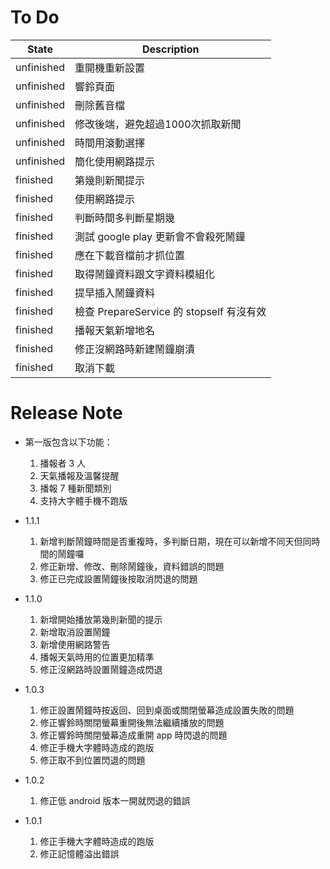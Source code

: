 

# To Do
| State      | Description                 |
|------------|-----------------------------|
| unfinished | 重開機重新設置 | 
| unfinished | 響鈴頁面 |
| unfinished | 刪除舊音檔 |
| unfinished | 修改後端，避免超過1000次抓取新聞 |
| unfinished | 時間用滾動選擇 |
| unfinished | 簡化使用網路提示 |
| finished   | 第幾則新聞提示 |
| finished   | 使用網路提示 |
| finished   | 判斷時間多判斷星期幾 |
| finished   | 測試 google play 更新會不會殺死鬧鐘 |
| finished   | 應在下載音檔前才抓位置 |
| finished   | 取得鬧鐘資料跟文字資料模組化 |
| finished   | 提早插入鬧鐘資料 |
| finished   | 檢查 PrepareService 的 stopself 有沒有效 |
| finished   | 播報天氣新增地名 |
| finished   | 修正沒網路時新建鬧鐘崩潰 |
| finished   | 取消下載 |


# Release Note
* 第一版包含以下功能：
  1. 播報者 3 人
  2. 天氣播報及溫馨提醒
  3. 播報 7 種新聞類別
  4. 支持大字體手機不跑版
    
* 1.1.1
  1. 新增判斷鬧鐘時間是否重複時，多判斷日期，現在可以新增不同天但同時間的鬧鐘囉
  2. 修正新增、修改、刪除鬧鐘後，資料錯誤的問題
  3. 修正已完成設置鬧鐘後按取消閃退的問題
  
* 1.1.0
  1. 新增開始播放第幾則新聞的提示
  2. 新增取消設置鬧鐘
  3. 新增使用網路警告
  4. 播報天氣時用的位置更加精準
  5. 修正沒網路時設置鬧鐘造成閃退
    
* 1.0.3
  1. 修正設置鬧鐘時按返回、回到桌面或關閉螢幕造成設置失敗的問題
  2. 修正響鈴時關閉螢幕重開後無法繼續播放的問題
  3. 修正響鈴時關閉螢幕造成重開 app 時閃退的問題
  4. 修正手機大字體時造成的跑版
  5. 修正取不到位置閃退的問題
  
* 1.0.2
  1. 修正低 android 版本一開就閃退的錯誤
  
* 1.0.1
  1. 修正手機大字體時造成的跑版
  2. 修正記憶體溢出錯誤
